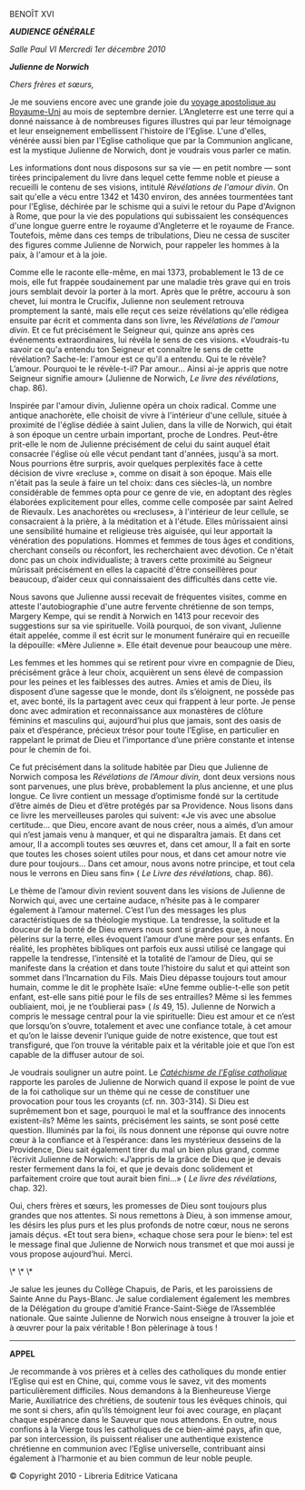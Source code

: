 BENOÎT XVI

***AUDIENCE GÉNÉRALE***

*Salle Paul VI* *Mercredi  1er décembre 2010*

***Julienne de Norwich***

*Chers frères et sœurs,*

Je me souviens encore avec une grande joie du [voyage apostolique au Royaume-Uni](/content/benedict-xvi/fr/travels/2010/index_regno-unito.html) au mois de septembre dernier. L’Angleterre est une terre qui a donné naissance à de nombreuses figures illustres qui par leur témoignage et leur enseignement embellissent l'histoire de l'Eglise. L'une d'elles, vénérée aussi bien par l'Eglise catholique que par la Communion anglicane, est la mystique Julienne de Norwich, dont je voudrais vous parler ce matin.

Les informations dont nous disposons sur sa vie — en petit nombre — sont tirées principalement du livre dans lequel cette femme noble et pieuse a recueilli le contenu de ses visions, intitulé *Révélations de l'amour divin*. On sait qu'elle a vécu entre 1342 et 1430 environ, des années tourmentées tant pour l'Eglise, déchirée par le schisme qui a suivi le retour du Pape d'Avignon à Rome, que pour la vie des populations qui subissaient les conséquences d'une longue guerre entre le royaume d'Angleterre et le royaume de France. Toutefois, même dans ces temps de tribulations, Dieu ne cessa de susciter des figures comme Julienne de Norwich, pour rappeler les hommes à la paix, à l'amour et à la joie.

Comme elle le raconte elle-même, en mai 1373, probablement le 13 de ce mois, elle fut frappée soudainement par une maladie très grave qui en trois jours semblait devoir la porter à la mort. Après que le prêtre, accouru à son chevet, lui montra le Crucifix, Julienne non seulement retrouva promptement la santé, mais elle reçut ces seize révélations qu'elle rédigea ensuite par écrit et commenta dans son livre, les *Révélations de l'amour divin*. Et ce fut précisément le Seigneur qui, quinze ans après ces événements extraordinaires, lui révéla le sens de ces visions. «Voudrais-tu savoir ce qu'a entendu ton Seigneur et connaître le sens de cette révélation? Sache-le: l'amour est ce qu'il a entendu. Qui te le révèle? L’amour. Pourquoi te le révèle-t-il? Par amour... Ainsi ai-je appris que notre Seigneur signifie amour» (Julienne de Norwich, *Le livre des révélations*, chap. 86).

Inspirée par l'amour divin, Julienne opéra un choix radical. Comme une antique anachorète, elle choisit de vivre à l'intérieur d'une cellule, située à proximité de l'église dédiée à saint Julien, dans la ville de Norwich, qui était à son époque un centre urbain important, proche de Londres. Peut-être prit-elle le nom de Julienne précisément de celui du saint auquel était consacrée l'église où elle vécut pendant tant d'années, jusqu'à sa mort. Nous pourrions être surpris, avoir quelques perplexités face à cette décision de vivre «recluse », comme on disait à son époque. Mais elle n'était pas la seule à faire un tel choix: dans ces siècles-là, un nombre considérable de femmes opta pour ce genre de vie, en adoptant des règles élaborées explicitement pour elles, comme celle composée par saint Aelred de Rievaulx. Les anachorètes ou «recluses», à l'intérieur de leur cellule, se consacraient à la prière, à la méditation et à l'étude. Elles mûrissaient ainsi une sensibilité humaine et religieuse très aiguisée, qui leur apportait la vénération des populations. Hommes et femmes de tous âges et conditions, cherchant conseils ou réconfort, les recherchaient avec dévotion. Ce n'était donc pas un choix individualiste; à travers cette proximité au Seigneur mûrissait précisément en elles la capacité d'être conseillères pour beaucoup, d’aider ceux qui connaissaient des difficultés dans cette vie.

Nous savons que Julienne aussi recevait de fréquentes visites, comme en atteste l'autobiographie d'une autre fervente chrétienne de son temps, Margery Kempe, qui se rendit à Norwich en 1413 pour recevoir des suggestions sur sa vie spirituelle. Voilà pourquoi, de son vivant, Julienne était appelée, comme il est écrit sur le monument funéraire qui en recueille la dépouille: «Mère Julienne ». Elle était devenue pour beaucoup une mère.

Les femmes et les hommes qui se retirent pour vivre en compagnie de Dieu, précisément grâce à leur choix, acquièrent un sens élevé de compassion pour les peines et les faiblesses des autres. Amies et amis de Dieu, ils disposent d’une sagesse que le monde, dont ils s’éloignent, ne possède pas et, avec bonté, ils la partagent avec ceux qui frappent à leur porte. Je pense donc avec admiration et reconnaissance aux monastères de clôture féminins et masculins qui, aujourd’hui plus que jamais, sont des oasis de paix et d’espérance, précieux trésor pour toute l’Eglise, en particulier en rappelant le primat de Dieu et l’importance d’une prière constante et intense pour le chemin de foi.

Ce fut précisément dans la solitude habitée par Dieu que Julienne de Norwich composa les *Révélations de l’Amour divin,* dont deux versions nous sont parvenues, une plus brève, probablement la plus ancienne, et une plus longue. Ce livre contient un message d’optimisme fondé sur la certitude d’être aimés de Dieu et d’être protégés par sa Providence. Nous lisons dans ce livre les merveilleuses paroles qui suivent: «Je vis avec une absolue certitude... que Dieu, encore avant de nous créer, nous a aimés, d’un amour qui n’est jamais venu à manquer, et qui ne disparaîtra jamais. Et dans cet amour, Il a accompli toutes ses œuvres et, dans cet amour, Il a fait en sorte que toutes les choses soient utiles pour nous, et dans cet amour notre vie dure pour toujours... Dans cet amour, nous avons notre principe, et tout cela nous le verrons en Dieu sans fin» ( *Le Livre des révélations,* chap. 86).

Le thème de l’amour divin revient souvent dans les visions de Julienne de Norwich qui, avec une certaine audace, n’hésite pas à le comparer également à l’amour maternel. C’est l’un des messages les plus caractéristiques de sa théologie mystique. La tendresse, la solitude et la douceur de la bonté de Dieu envers nous sont si grandes que, à nous pèlerins sur la terre, elles évoquent l’amour d’une mère pour ses enfants. En réalité, les prophètes bibliques ont parfois eux aussi utilisé ce langage qui rappelle la tendresse, l’intensité et la totalité de l’amour de Dieu, qui se manifeste dans la création et dans toute l’histoire du salut et qui atteint son sommet dans l’Incarnation du Fils. Mais Dieu dépasse toujours tout amour humain, comme le dit le prophète Isaïe: «Une femme oublie-t-elle son petit enfant, est-elle sans pitié pour le fils de ses entrailles? Même si les femmes oubliaient, moi, je ne t’oublierai pas» ( *Is* 49, 15). Julienne de Norwich a compris le message central pour la vie spirituelle: Dieu est amour et ce n’est que lorsqu’on s’ouvre, totalement et avec une confiance totale, à cet amour et qu’on le laisse devenir l’unique guide de notre existence, que tout est transfiguré, que l’on trouve la véritable paix et la véritable joie et que l’on est capable de la diffuser autour de soi.

Je voudrais souligner un autre point. Le *[Catéchisme de l’Eglise catholique](http://www.vatican.va/archive/FRA0013/_INDEX.HTM)* rapporte les paroles de Julienne de Norwich quand il expose le point de vue de la foi catholique sur un thème qui ne cesse de constituer une provocation pour tous les croyants (cf. nn. 303-314). Si Dieu est suprêmement bon et sage, pourquoi le mal et la souffrance des innocents existent-ils? Même les saints, précisément les saints, se sont posé cette question. Illuminés par la foi, ils nous donnent une réponse qui ouvre notre cœur à la confiance et à l’espérance: dans les mystérieux desseins de la Providence, Dieu sait également tirer du mal un bien plus grand, comme l’écrivit Julienne de Norwich: «J’appris de la grâce de Dieu que je devais rester fermement dans la foi, et que je devais donc solidement et parfaitement croire que tout aurait bien fini...» ( *Le livre des révélations,* chap. 32).

Oui, chers frères et sœurs, les promesses de Dieu sont toujours plus grandes que nos attentes. Si nous remettons à Dieu, à son immense amour, les désirs les plus purs et les plus profonds de notre cœur, nous ne serons jamais déçus. «Et tout sera bien», «chaque chose sera pour le bien»: tel est le message final que Julienne de Norwich nous transmet et que moi aussi je vous propose aujourd’hui. Merci.

\\* \\* \\*

Je salue les jeunes du Collège Chapuis, de Paris, et les paroissiens de Sainte Anne du Pays-Blanc. Je salue cordialement également les membres de la Délégation du groupe d’amitié France-Saint-Siège de l’Assemblée nationale. Que sainte Julienne de Norwich nous enseigne à trouver la joie et à œuvrer pour la paix véritable ! Bon pèlerinage à tous !

* * *

**APPEL**

Je recommande à vos prières et à celles des catholiques du monde entier l’Eglise qui est en Chine, qui, comme vous le savez, vit des moments particulièrement difficiles. Nous demandons à la Bienheureuse Vierge Marie, Auxiliatrice des chrétiens, de soutenir tous les évêques chinois, qui me sont si chers, afin qu’ils témoignent leur foi avec courage, en plaçant chaque espérance dans le Sauveur que nous attendons. En outre, nous confions à la Vierge tous les catholiques de ce bien-aimé pays, afin que, par son intercession, ils puissent réaliser une authentique existence chrétienne en communion avec l’Eglise universelle, contribuant ainsi également à l’harmonie et au bien commun de leur noble peuple.

© Copyright 2010 - Libreria Editrice Vaticana